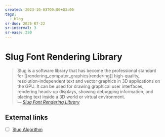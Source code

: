 ```yaml
---
created: 2023-10-03T00:00+03:00
tags:
  - blog
sr-due: 2025-07-22
sr-interval: 3
sr-ease: 250
---
```


# Slug Font Rendering Library

> Slug is a software library that has become the professional standard for
> [[rendering_computer_graphics|rendering]] high-quality, resolution-independent
> text and vector graphics in 3D applications on the GPU. It can be used for
> drawing graphical user interfaces, rendering heads-up displays, showing
> debugging information, and placing text inside a 3D world or virtual
> environment.\
> — <cite>[Slug Font Rendering Library](https://sluglibrary.com/)

## External links

- [ ] [Slug Algorithm](https://sluglibrary.com/slug_algorithm.pdf)
